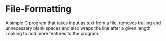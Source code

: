 # File-Formatting
A simple C program that takes input as text from a file, removes trailing and unnecessary blank spaces and
also wraps the line after a given length.
Looking to add more features to the program.
